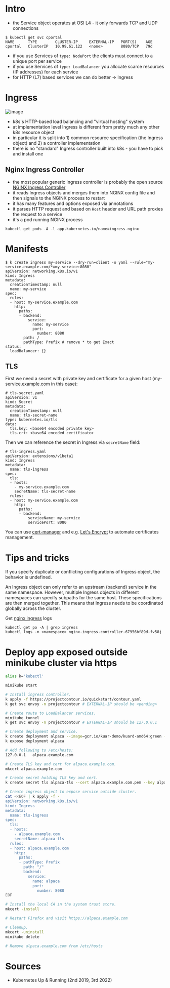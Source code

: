 # Intro

* the Service object operates at OSI L4 - it only forwards TCP and UDP connections
```
$ kubectl get svc cportal
NAME      TYPE        CLUSTER-IP     EXTERNAL-IP   PORT(S)    AGE
cportal   ClusterIP   10.99.61.122   <none>        8080/TCP   79d
```
* if you use Services of `type: NodePort` the clients must connect to a unique port per service
* if you use Services of `type: LoadBalancer` you allocate scarce resources (IP addresses) for each service
* for HTTP (L7) based services we can do better -> Ingress

# Ingress

![image](https://user-images.githubusercontent.com/1047259/178455570-23399dd8-f100-4a45-816e-614bf6a493b2.png)

* k8s's HTTP-based load balancing and "virtual hosting" system
* at implementation level Ingress is different from pretty much any other k8s resource object
* in particular it is split into 1) common resource specification (the Ingress object) and 2) a controller implementation
* there is no "standard" Ingress controller built into k8s - you have to pick and install one

## Nginx Ingress Controller

* the most popular generic Ingress controller is probably the open source [NGINX Ingress Controller](https://github.com/kubernetes/ingress-nginx/)
* it reads Ingress objects and merges them into NGINX config file and then signals to the NGINX process to restart
* it has many features and options exposed via annotations
* it parses HTTP request and based on `Host` header and URL path proxies the request to a service
* it's a pod running NGINX process

```
kubectl get pods -A -l app.kubernetes.io/name=ingress-nginx
```

# Manifests

```
$ k create ingress my-service --dry-run=client -o yaml --rule="my-service.example.com/*=my-service:8080"
apiVersion: networking.k8s.io/v1
kind: Ingress
metadata:
  creationTimestamp: null
  name: my-service
spec:
  rules:
  - host: my-service.example.com
    http:
      paths:
      - backend:
          service:
            name: my-service
            port:
              number: 8080
        path: /
        pathType: Prefix # remove * to get Exact
status:
  loadBalancer: {}
```

## TLS

First we need a secret with private key and certificate for a given host (my-service.example.com in this case):

```
# tls-secret.yaml
apiVersion: v1
kind: Secret
metadata:
  creationTimestamp: null
  name: tls-secret-name
type: kubernetes.io/tls
data:
  tls.key: <base64 encoded private key>
  tls.crt: <base64 encoded certificate>
```

Then we can reference the secret in Ingress via `secretName` field:

```
# tls-ingress.yaml
apiVersion: extensions/v1beta1
kind: Ingress
metadata:
  name: tls-ingress
spec:
  tls:
  - hosts:
    - my-service.example.com
    secretName: tls-secret-name
  rules:
  - host: my-service.example.com
    http:
      paths:
      - backend:
          serviceName: my-service
          servicePort: 8080
```

You can use [cert-manager](https://cert-manager.io/docs/) and e.g. [Let's Encrypt](https://letsencrypt.org/) to automate certificates management.

# Tips and tricks

If you specify duplicate or conflicting configurations of Ingress object, the behavior is undefined.

An Ingress object can only refer to an upstream (backend) service in the same namespace. However, multiple Ingress objects in different namespaces can specify subpaths for the same host. These specifications are then merged together. This means that Ingress needs to be coordinated globally across the cluster.

Get [nginx ingress](https://kubernetes.github.io/ingress-nginx/troubleshooting/) logs

```
kubectl get po -A | grep ingress
kubectl logs -n <namespace> nginx-ingress-controller-67956bf89d-fv58j
```

# Deploy app exposed outside minikube cluster via https

```sh
alias k='kubectl'

minikube start

# Install ingress controller.
k apply -f https://projectcontour.io/quickstart/contour.yaml
k get svc envoy -n projectcontour # EXTERNAL-IP should be <pending>

# Create route to LoadBalancer services.
minikube tunnel
k get svc envoy -n projectcontour # EXTERNAL-IP should be 127.0.0.1

# Create deployment and service.
k create deployment alpaca --image=gcr.io/kuar-demo/kuard-amd64:green --replicas=3 --port=8080
k expose deployment alpaca

# Add following to /etc/hosts:
127.0.0.1   alpaca.example.com

# Create TLS key and cert for alpaca.example.com.
mkcert alpaca.example.com

# Create secret holding TLS key and cert.
k create secret tls alpaca-tls --cert alpaca.example.com.pem --key alpaca.example.com-key.pem

# Create ingress object to expose service outside cluster.
cat <<EOF | k apply -f -
apiVersion: networking.k8s.io/v1
kind: Ingress
metadata:
  name: tls-ingress
spec:
  tls:
  - hosts:
    - alpaca.example.com
    secretName: alpaca-tls
  rules:
  - host: alpaca.example.com
    http:
      paths:
      - pathType: Prefix
        path: "/"
        backend:
          service:
            name: alpaca
            port:
              number: 8080
EOF

# Install the local CA in the system trust store.
mkcert -install

# Restart Firefox and visit https://alpaca.example.com
```

```sh
# Cleanup.
mkcert -uninstall
minikube delete

# Remove alpaca.example.com from /etc/hosts
```

# Sources

* Kubernetes Up & Running (2nd 2019, 3rd 2022)
